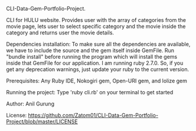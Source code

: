 CLI-Data-Gem-Portfolio-Project.

CLI for HULU website. Provides user with the array of categories from the movie page, lets user to select specific category and the movie inside the category and returns user the movie details.

Dependencies installation:
To make sure all the dependencies are available, we have to include the source and the gem itself inside GemFile. Run "bundle install" before running the program which will install the gems inside that GemFile for our application. I am running ruby 2.7.0. So, if you get any deprecation warnings, just update your ruby to the current version.

Prerequisites:
Any Ruby IDE,
Nokogiri gem,
Open-URI gem,
and lolize gem

Running the project:
Type 'ruby cli.rb' on your terminal to get started

Author:
Anil Gurung

License:
https://github.com/Zatom01/CLI-Data-Gem-Portfolio-Project/blob/master/LICENSE

